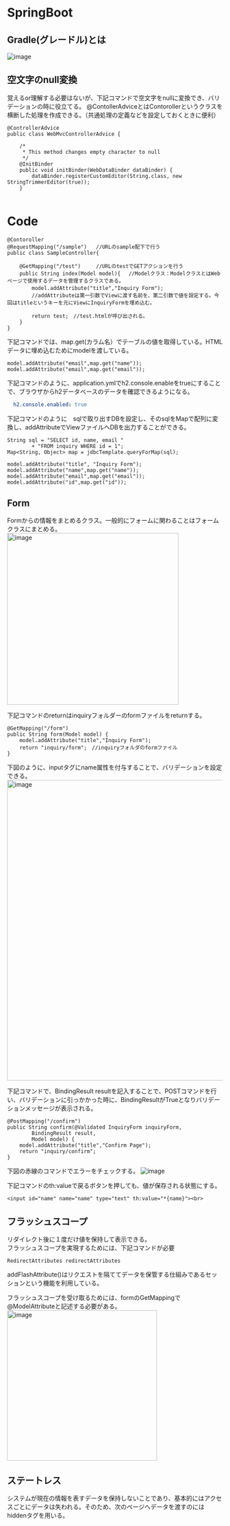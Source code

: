 # SpringBoot

## Gradle(グレードル)とは

![image](https://user-images.githubusercontent.com/97214466/150923148-d8f299cf-5d5c-4b9c-9f6e-8e516256fa24.png)

## 空文字のnull変換

覚えるor理解する必要はないが、下記コマンドで空文字をnullに変換でき、バリデーションの時に役立てる。
@ContollerAdviceとはContorollerというクラスを横断した処理を作成できる。（共通処理の定義などを設定しておくときに便利）
```
@ControllerAdvice
public class WebMvcControllerAdvice {

	/*
	 * This method changes empty character to null
	 */
    @InitBinder
    public void initBinder(WebDataBinder dataBinder) {
        dataBinder.registerCustomEditor(String.class, new StringTrimmerEditor(true));
    }
    
```
# Code

```
@Contoroller
@RequestMapping("/sample")   //URLのsample配下で行う
public class SampleController{

	@GetMapping("/test")　　　//URLのtestでGETアクションを行う
	public String index(Model model){　 //Modelクラス：ModelクラスとはWebページで使用するデータを管理するクラスである。
		model.addAttribute("title","Inquiry Form");　
		//addAttributeは第一引数でViewに渡す名前を、第二引数で値を設定する。今回はtitleというキーを元にViewにInquiryFormを埋め込む。
		
		return test;　//test.htmlが呼び出される。
	}
}
```

下記コマンドでは、map.get(カラム名）でテーブルの値を取得している。HTMLデータに埋め込むためにmodelを渡している。
```
model.addAttribute("email",map.get("name"));
model.addAttribute("email",map.get("email"));
```

下記コマンドのように、application.ymlでh2.console.enableをtrueにすることで、ブラウザからh2データベースのデータを確認できるようになる。
```application.yml
  h2.console.enabled: true
```

下記コマンドのように　sqlで取り出すDBを設定し、そのsqlをMapで配列に変換し、addAttributeでViewファイルへDBを出力することができる。
```
String sql = "SELECT id, name, email "
		+ "FROM inquiry WHERE id = 1";
Map<String, Object> map = jdbcTemplate.queryForMap(sql);

model.addAttribute("title", "Inquiry Form");
model.addAttribute("name",map.get("name"));
model.addAttribute("email",map.get("email"));
model.addAttribute("id",map.get("id"));
```

## Form
Formからの情報をまとめるクラス。一般的にフォームに関わることはフォームクラスにまとめる。  
<img width="400" alt="image" src="https://user-images.githubusercontent.com/97214466/151087253-a14c717f-35c1-4a00-b87d-8991ec44e542.png">  

下記コマンドのreturnはinquiryフォルダーのformファイルをreturnする。  
```
@GetMapping("/form")
public String form(Model model) {
	model.addAttribute("title","Inquiry Form");
	return "inquiry/form";　//inquiryフォルダのformファイル
}
```
下図のように、inputタグにname属性を付与することで、バリデーションを設定できる。  
<img width="700" alt="image" src="https://user-images.githubusercontent.com/97214466/151087876-637a31bd-deba-4c1d-87e5-5c7ee160dfea.png">  

下記コマンドで、BindingResult resultを記入することで、POSTコマンドを行い、バリデーションに引っかかった時に、BindingResultがTrueとなりバリデーションメッセージが表示される。  
```
@PostMapping("/confirm")
public String confirm(@Validated InquiryForm inquiryForm,
		BindingResult result,
		Model model) {
	model.addAttribute("title","Confirm Page");
	return "inquiry/confirm";
}
```
下図の赤線のコマンドでエラーをチェックする。
![image](https://user-images.githubusercontent.com/97214466/151094237-c541a53e-e691-425b-8b42-89c591714617.png)

下記コマンドのth:valueで戻るボタンを押しても、値が保存される状態にする。
```
<input id="name" name="name" type="text" th:value="*{name}"><br>
```

## フラッシュスコープ
リダイレクト後に１度だけ値を保持して表示できる。  
フラッシュスコープを実現するためには、下記コマンドが必要

```
RedirectAttributes redirectAttributes
```
addFlashAttribute()はリクエストを隔ててデータを保管する仕組みであるセッションという機能を利用している。

フラッシュスコープを受け取るためには、formのGetMappingで@ModelAttributeと記述する必要がある。
<img width="350" alt="image" src="https://user-images.githubusercontent.com/97214466/151103716-8a7125b5-6a4e-4c8f-915a-bd94efacf6e7.png">

## ステートレス
システムが現在の情報を表すデータを保持しないことであり、基本的にはアクセスごとにデータは失われる。そのため、次のページへデータを渡すのにはhiddenタグを用いる。
